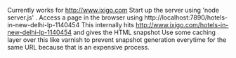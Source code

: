 Currently works for http://www.ixigo.com
Start up the server using 'node server.js' . 
Access a page in the browser using http://localhost:7890/hotels-in-new-delhi-lp-1140454
This internally hits http://www.ixigo.com/hotels-in-new-delhi-lp-1140454 and gives the HTML snapshot
Use some caching layer over this like varnish to prevent snapshot generation everytime for the same URL because that is an expensive process.

